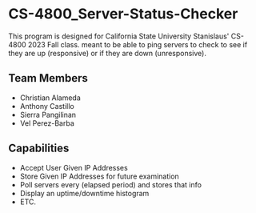 # CS-4800_Server-Status-Checker
This program is designed for California State University Stanislaus' CS-4800 2023 Fall class. meant to be able to ping servers to check to see if they are up (responsive) or if they are down (unresponsive).

## Team Members
- Christian Alameda
- Anthony Castillo
- Sierra Pangilinan
- Vel Perez-Barba

## Capabilities
- Accept User Given IP Addresses
- Store Given IP Addresses for future examination
- Poll servers every (elapsed period) and stores that info
- Display an uptime/downtime histogram
- ETC.
